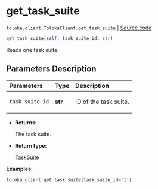 # get_task_suite
`toloka.client.TolokaClient.get_task_suite` | [Source code](https://github.com/Toloka/toloka-kit/blob/v1.1.1/src/client/__init__.py#L2605)

```python
get_task_suite(self, task_suite_id: str)
```

Reads one task suite.

## Parameters Description

| Parameters | Type | Description |
| :----------| :----| :-----------|
`task_suite_id`|**str**|<p>ID of the task suite.</p>

* **Returns:**

  The task suite.

* **Return type:**

  [TaskSuite](toloka.client.task_suite.TaskSuite.md)

**Examples:**


```python
toloka_client.get_task_suite(task_suite_id='1')
```
